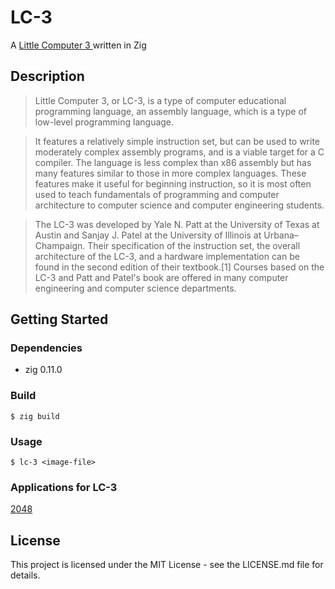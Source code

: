 # LC-3
A [ Little Computer 3 ](https://en.wikipedia.org/wiki/Little_Computer_3) written in Zig

## Description
> Little Computer 3, or LC-3, is a type of computer educational programming language, an assembly language, which is a type of low-level programming language.

> It features a relatively simple instruction set, but can be used to write moderately complex assembly programs, and is a viable target for a C compiler. The language is less complex than x86 assembly but has many features similar to those in more complex languages. These features make it useful for beginning instruction, so it is most often used to teach fundamentals of programming and computer architecture to computer science and computer engineering students.

> The LC-3 was developed by Yale N. Patt at the University of Texas at Austin and Sanjay J. Patel at the University of Illinois at Urbana–Champaign. Their specification of the instruction set, the overall architecture of the LC-3, and a hardware implementation can be found in the second edition of their textbook.[1] Courses based on the LC-3 and Patt and Patel's book are offered in many computer engineering and computer science departments.

## Getting Started

### Dependencies

* zig 0.11.0

### Build

```
$ zig build
```

### Usage

```
$ lc-3 <image-file>
```

### Applications for LC-3
[2048](https://github.com/rpendleton/lc3-2048)

## License
This project is licensed under the MIT License - see the LICENSE.md file for details.
